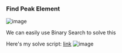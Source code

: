 <h3> Find Peak Element </h3>

![image](https://github.com/h4ckyou/h4ckyou.github.io/assets/127159644/80643031-111e-4590-b8c6-95254844d055)

We can easily use Binary Search to solve this

Here's my solve script: [link](https://github.com/h4ckyou/h4ckyou.github.io/blob/main/posts/programming/Leetcode/Find%20Peak%20Element/solve.py)
 ![image](https://github.com/h4ckyou/h4ckyou.github.io/assets/127159644/1affeb39-ab15-43d9-88ac-ac4cc2c4a3a1)
